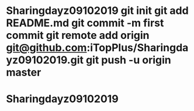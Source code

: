 # Sharingdayz09102019 git init git add README.md git commit -m first commit git remote add origin git@github.com:iTopPlus/Sharingdayz09102019.git git push -u origin master
# Sharingdayz09102019
